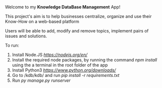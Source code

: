 Welcome to my **Knowledge DataBase Management** App!

This project's aim is to help businesses centralize, organize
and use their Know-How on a web-based platform

Users will be able to add, modify and remove topics, implement pairs of issues and solutions.


To run:

1. Install Node.JS *https://nodejs.org/en/*
2. Install the required node packages, by running the command *npm install*  using the a terminal in the root folder of the app
3. Install Python3 *https://www.python.org/downloads/*
4. Go to /kdb/kdb/ and run *pip install -r requirements.txt*
5. Run *py manage.py runserver*

